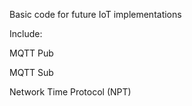 Basic code for future IoT implementations

Include:

MQTT Pub

MQTT Sub

Network Time Protocol (NPT)


